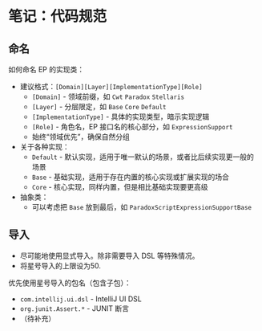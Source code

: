 # 笔记：代码规范

## 命名

如何命名 EP 的实现类：

* 建议格式：`[Domain][Layer][ImplementationType][Role]`
  * `[Domain]` - 领域前缀，如 `Cwt` `Paradox` `Stellaris`
  * `[Layer]` - 分层限定，如 `Base` `Core` `Default`
  * `[ImplementationType]` - 具体的实现类型，暗示实现逻辑
  * `[Role]`  - 角色名，EP 接口名的核心部分，如 `ExpressionSupport`
  * 始终“领域优先”，确保自然分组
* 关于各种实现：
  * `Default`  - 默认实现，适用于唯一默认的场景，或者比后续实现更一般的场景
  * `Base`  - 基础实现，适用于存在内置的核心实现或扩展实现的场合
  * `Core` - 核心实现，同样内置，但是相比基础实现要更高级
* 抽象类：
  * 可以考虑把 `Base` 放到最后，如 `ParadoxScriptExpressionSupportBase`

## 导入

- 尽可能地使用显式导入。除非需要导入 DSL 等特殊情况。
- 将星号导入的上限设为50.

优先使用星号导入的包名（包含子包）：

- `com.intellij.ui.dsl` - IntelliJ UI DSL
- `org.junit.Assert.*` - JUNIT 断言
- （待补充）